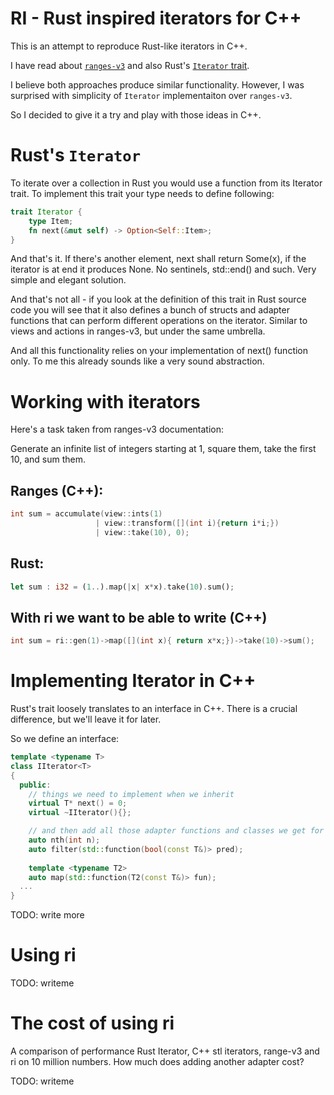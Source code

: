 RI - Rust inspired iterators for C++
====================================

This is an attempt to reproduce Rust-like iterators in C++.

I have read about [`ranges-v3`](https://github.com/ericniebler/range-v3) and also Rust's [`Iterator` trait](https://doc.rust-lang.org/std/iter/trait.Iterator.html).

I believe both approaches produce similar functionality. However, I was surprised with simplicity of `Iterator` implementaiton over `ranges-v3`.

So I decided to give it a try and play with those ideas in C++.

# Rust's `Iterator`

To iterate over a collection in Rust you would use a function from its Iterator trait. To implement this trait your type needs to define following:

```rust
trait Iterator {
    type Item;
    fn next(&mut self) -> Option<Self::Item>;
}
```

And that's it. If there's another element, next shall return Some(x), if the iterator is at end it produces None. No sentinels, std::end() and such. Very simple and elegant solution.

And that's not all - if you look at the definition of this trait in Rust source code you will see that it also defines a bunch of structs and adapter functions that can perform different operations on the iterator. Similar to views and actions in ranges-v3, but under the same umbrella.

And all this functionality relies on your implementation of next() function only. To me this already sounds like a very sound abstraction.

# Working with iterators

Here's a task taken from ranges-v3 documentation:

Generate an infinite list of integers starting at 1, square them, take the first 10, and sum them.

## Ranges (C++):

```c++
int sum = accumulate(view::ints(1)
                   | view::transform([](int i){return i*i;})
                   | view::take(10), 0);
```

## Rust:

```rust
let sum : i32 = (1..).map(|x| x*x).take(10).sum();
```

## With ri we want to be able to write (C++)

```c++
int sum = ri::gen(1)->map([](int x){ return x*x;})->take(10)->sum();
```

# Implementing Iterator in C++

Rust's trait loosely translates to an interface in C++. There is a crucial difference, but we'll leave it for later.

So we define an interface:

```c++
template <typename T>
class IIterator<T>
{
  public:
    // things we need to implement when we inherit
    virtual T* next() = 0;
    virtual ~IIterator(){};

    // and then add all those adapter functions and classes we get for free
    auto nth(int n);
    auto filter(std::function(bool(const T&)> pred);
  
    template <typename T2>
    auto map(std::function(T2(const T&)> fun);
  ...
}
```

TODO: write more


# Using ri

TODO: writeme

# The cost of using ri

A comparison of performance Rust Iterator, C++ stl iterators, range-v3 and ri on 10 million numbers. How much does adding another adapter cost?

TODO: writeme
